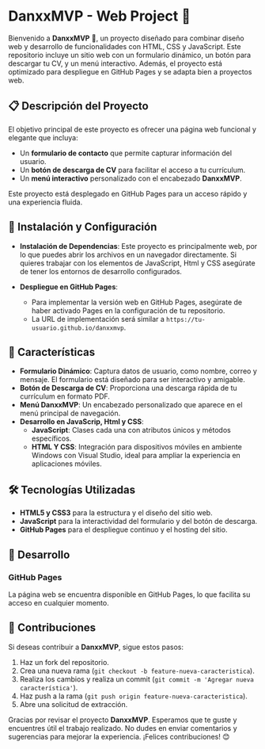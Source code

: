 # DanxxMVP - Web Project 🚀

Bienvenido a **DanxxMVP** 🎉, un proyecto diseñado para combinar diseño web y desarrollo de funcionalidades con HTML, CSS y JavaScript. Este repositorio incluye un sitio web con un formulario dinámico, un botón para descargar tu CV, y un menú interactivo. Además, el proyecto está optimizado para despliegue en GitHub Pages y se adapta bien a proyectos web.

## 📋 Descripción del Proyecto

El objetivo principal de este proyecto es ofrecer una página web funcional y elegante que incluya:
- Un **formulario de contacto** que permite capturar información del usuario.
- Un **botón de descarga de CV** para facilitar el acceso a tu currículum.
- Un **menú interactivo** personalizado con el encabezado **DanxxMVP**.

Este proyecto está desplegado en GitHub Pages para un acceso rápido y una experiencia fluida. 

## 🚀 Instalación y Configuración

- **Instalación de Dependencias**: Este proyecto es principalmente web, por lo que puedes abrir los archivos en un navegador directamente. Si quieres trabajar con los elementos de JavaScript, Html y CSS asegúrate de tener los entornos de desarrollo configurados.

- **Despliegue en GitHub Pages**:
  - Para implementar la versión web en GitHub Pages, asegúrate de haber activado Pages en la configuración de tu repositorio.
  - La URL de implementación será similar a `https://tu-usuario.github.io/danxxmvp`.

## 🎨 Características

- **Formulario Dinámico**: Captura datos de usuario, como nombre, correo y mensaje. El formulario está diseñado para ser interactivo y amigable.
- **Botón de Descarga de CV**: Proporciona una descarga rápida de tu currículum en formato PDF.
- **Menú DanxxMVP**: Un encabezado personalizado que aparece en el menú principal de navegación.
- **Desarrollo en JavaScrip, Html y CSS**:
   - **JavaScript**: Clases cada una con atributos únicos y métodos específicos.
   - **HTML Y CSS**: Integración para dispositivos móviles en ambiente Windows con Visual Studio, ideal para ampliar la experiencia en aplicaciones móviles.

## 🛠 Tecnologías Utilizadas

- **HTML5 y CSS3** para la estructura y el diseño del sitio web.
- **JavaScript** para la interactividad del formulario y del botón de descarga.
- **GitHub Pages** para el despliegue continuo y el hosting del sitio.

## 🚧 Desarrollo

### GitHub Pages
La página web se encuentra disponible en GitHub Pages, lo que facilita su acceso en cualquier momento.

## 🙌 Contribuciones

Si deseas contribuir a **DanxxMVP**, sigue estos pasos:

1. Haz un fork del repositorio.
2. Crea una nueva rama (`git checkout -b feature-nueva-caracteristica`).
3. Realiza los cambios y realiza un commit (`git commit -m 'Agregar nueva característica'`).
4. Haz push a la rama (`git push origin feature-nueva-caracteristica`).
5. Abre una solicitud de extracción.

Gracias por revisar el proyecto **DanxxMVP**. Esperamos que te guste y encuentres útil el trabajo realizado. No dudes en enviar comentarios y sugerencias para mejorar la experiencia. ¡Felices contribuciones! 😊
